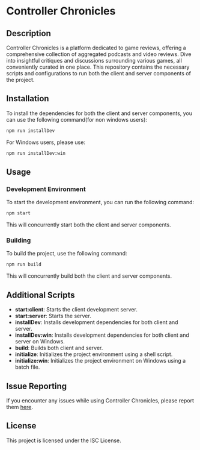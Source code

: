 # Controller Chronicles

## Description

Controller Chronicles is a platform dedicated to game reviews, offering a comprehensive collection of aggregated podcasts and video reviews. Dive into insightful critiques and discussions surrounding various games, all conveniently curated in one place. This repository contains the necessary scripts and configurations to run both the client and server components of the project.

## Installation

To install the dependencies for both the client and server components, you can use the following command(for non windows users):

```bash
npm run installDev
```

For Windows users, please use:

```bash
npm run installDev:win
```

## Usage

### Development Environment

To start the development environment, you can run the following command:

```bash
npm start
```

This will concurrently start both the client and server components.

### Building

To build the project, use the following command:

```bash
npm run build
```

This will concurrently build both the client and server components.

## Additional Scripts

- **start:client**: Starts the client development server.
- **start:server**: Starts the server.
- **installDev**: Installs development dependencies for both client and server.
- **installDev:win**: Installs development dependencies for both client and server on Windows.
- **build**: Builds both client and server.
- **initialize**: Initializes the project environment using a shell script.
- **initialize:win**: Initializes the project environment on Windows using a batch file.

## Issue Reporting

If you encounter any issues while using Controller Chronicles, please report them [here](https://github.com/PatrykBaranek/controller-chronicles/issues).

## License

This project is licensed under the ISC License.
